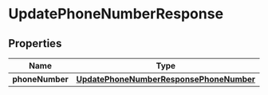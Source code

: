 

# UpdatePhoneNumberResponse


## Properties

| Name | Type | Description | Notes |
|------------ | ------------- | ------------- | -------------|
|**phoneNumber** | [**UpdatePhoneNumberResponsePhoneNumber**](UpdatePhoneNumberResponsePhoneNumber.md) |  |  [optional] |



